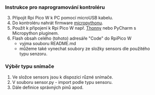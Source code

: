 
### Instrukce pro naprogramování kontroléru

3. Připojit Rpi Pico W k PC pomocí microUSB kabelu.
2. Do kontroléru nahrát firmware [micropythonu](https://micropython.org/download/RPI_PICO/).
2. Použít k připojení k Rpi Pico W např. [Thonny](https://thonny.org) nebo PyCharm s Micropython pluginem.
3. Flash obsah celého (tohoto) adresáře "Code" do RpiPico W 
   * vyjma souboru README.md
   * můžeme také vynechat soubory ze složky sensors dle použitého typu senzoru.


### Výběr typu snímače
1. Ve složce sensors jsou k dispozici různé snímače.
2. V souboru sensor.py - import podle typu sensoru.
3. Dále definice správných pinů apod.
